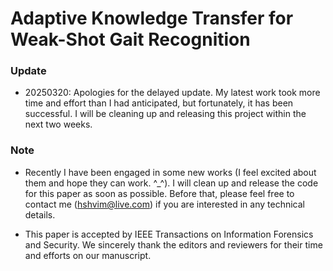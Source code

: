 # Adaptive Knowledge Transfer for Weak-Shot Gait Recognition

### Update

- 20250320: Apologies for the delayed update. My latest work took more time and effort than I had anticipated, but fortunately, it has been successful. I will be cleaning up and releasing this project within the next two weeks.

### Note 
- Recently I have been engaged in some new works (I feel excited about them and hope they can work. ^_^). I will clean up and release the code for this paper as soon as possible. Before that, please feel free to contact me (hshvim@live.com) if you are interested in any technical details.

- This paper is accepted by IEEE Transactions on Information Forensics and Security. We sincerely thank the editors and reviewers for their time and efforts on our manuscript.